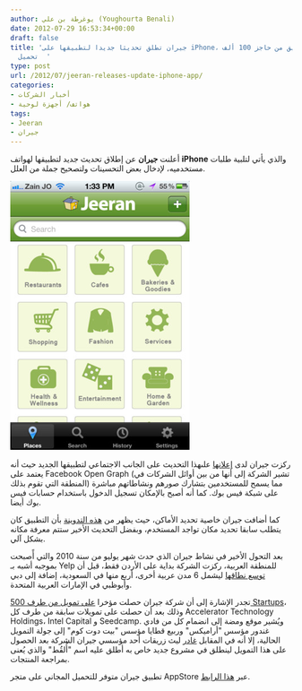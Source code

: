 ```yaml
---
author: يوغرطة بن علي (Youghourta Benali)
date: 2012-07-29 16:53:34+00:00
draft: false
title: 'جيران تطلق تحديثا جديدا لتطبيقها على iPhone، واقتراب التطبيق من حاجز 100 ألف
  تحميل  '
type: post
url: /2012/07/jeeran-releases-update-iphone-app/
categories:
- أخبار الشركات
- هواتف/ أجهزة لوحية
tags:
- Jeeran
- جيران
---
```


أعلنت **جيران** عن إطلاق تحديث جديد لتطبيقها لهواتف **iPhone** والذي يأتي لتلبية طلبات مستخدميه، لإدخال بعض التحسينات ولتصحيح جملة من العلل.




[![](jeeran.jpg)
](jeeran.jpg)




ركزت جيران لدى [إعلانها](http://blog.jeeran.com/2012/07/%D8%AC%D9%8A%D8%B1%D8%A7%D9%86-%D8%AA%D8%B7%D9%84%D9%82-%D8%AA%D8%AD%D8%AF%D9%8A%D8%AB-%D8%B6%D8%AE%D9%85-%D9%84%D8%AA%D8%B7%D8%A8%D9%8A%D9%82-%D8%A7%D9%84-iphone-%D9%88-%D8%B9%D8%AF%D8%AF-%D8%A7/) علىهذا التحديث على الجانب الاجتماعي لتطبيقها الجديد حيث أنه يعتمد على Facebook Open Graph (تشير الشركة إلى أنها من بين أوائل الشركات في المنطقة التي تقوم بذلك) مما يسمح للمستخدمين بتشارك صورهم ونشاطاتهم مباشرة على شبكة فيس بوك. كما أنه أصبح بالإمكان تسجيل الدخول باستخدام حسابات فيس بوك أيضا.




كما أضافت جيران خاصية تحديد الأماكن، حيث يظهر من [هذه التدوينة](http://blog.jeeran.com/2012/07/%D8%AC%D9%8A%D8%B1%D8%A7%D9%86-%D8%AA%D8%B7%D9%84%D9%82-%D8%AA%D8%AD%D8%AF%D9%8A%D8%AB-%D8%B6%D8%AE%D9%85-%D9%84%D8%AA%D8%B7%D8%A8%D9%8A%D9%82-%D8%A7%D9%84-iphone-%D9%88-%D8%B9%D8%AF%D8%AF-%D8%A7/) بأن التطبيق كان يتطلب سابقا تحديد مكان تواجد المستخدم، وبفضل التحديث الأخير ستتم معرفة مكانه بشكل آلي.




بعد التحول الأخير في نشاط جيران الذي حدث شهر يوليو من سنة 2010 والتي أًصبحت بموجبه أشبه بـ Yelp للمنطقة العربية، ركزت الشركة بداية على الأردن فقط، قبل أن [توسع نطاقها](http://blog.jeeran.com/about-jeeran/) ليشمل 6 مدن عربية أخرى، أربع منها في السعودية، إضافة إلى دبي وأبوظبي في الإمارات العربية المتحدة.




تجدر الإشارة إلى أن شركة جيران حصلت مؤخرا [على تمويل من طرف 500 Startups](http://ar.wamda.com/2012/07/%D8%B5%D9%86%D8%AF%D9%88%D9%82-500-%D8%B3%D8%AA%D8%A7%D8%B1%D8%AA-%D8%A2%D8%A8%D8%B3-%D9%85%D9%86-%D9%88%D8%A7%D8%AF%D9%8A-%D8%A7%D9%84%D8%B3%D9%84%D9%8A%D9%83%D9%88%D9%86-%D9%8A%D8%B3%D8%AA%D8%AB%D9%85%D8%B1-%D9%81%D9%8A-%D8%AC%D9%8A%D8%B1%D8%A7%D9%86-)، وذلك بعد أن حصلت على تمويلات سابقة من طرف كل Accelerator Technology Holdings، Intel Capital و Seedcamp. ويُشير موقع ومضة إلى انضمام كل من فادي غندور مؤسس "أراميكس" وربيع قطايا مؤسس "بيت دوت كوم" إلى جولة التمويل الحالية، إلا أنه في المقابل [غادر](http://ar.wamda.com/2012/07/%D8%A7%D9%84%D9%85%D8%A4%D8%B3%D8%B3-%D8%A7%D9%84%D9%85%D8%B4%D8%A7%D8%B1%D9%83-%D9%81%D9%8A-%D9%85%D9%88%D9%82%D8%B9-%D8%AC%D9%8A%D8%B1%D8%A7%D9%86-%D9%8A%D8%BA%D8%A7%D8%AF%D8%B1%D9%87-%D9%84%D9%8A%D8%BA%D8%A7%D9%85%D8%B1-%D9%81%D9%8A-%D9%85%D8%AC%D8%A7%D9%84-%D9%85%D8%B1%D8%A7%D8%AC%D8%B9%D8%A7%D8%AA-%D8%A7%D9%84%D9%85%D9%86%D8%AA%D8%AC%D8%A7%D8%AA) ليث زريقات أحد مؤسسي جيران الشركة بعد الحصول على هذا التمويل لينطلق في مشروع جديد خاص به أطلق عليه اسم "أُلقُط" والذي يُعنى بمراجعة المنتجات.




تطبيق جيران متوفر للتحميل المجاني على متجر AppStore عبر [هذا الرابط](http://itunes.apple.com/jo/app/jeeran/id462704598?mt=8).
